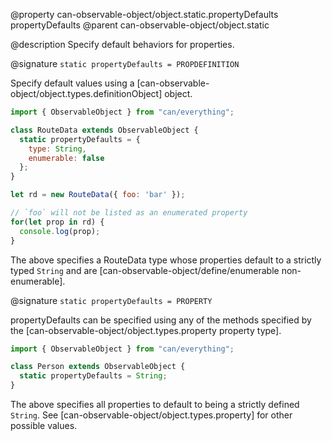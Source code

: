 @property can-observable-object/object.static.propertyDefaults propertyDefaults
@parent can-observable-object/object.static

@description Specify default behaviors for properties.

@signature `static propertyDefaults = PROPDEFINITION`

Specify default values using a [can-observable-object/object.types.definitionObject] object.

```js
import { ObservableObject } from "can/everything";

class RouteData extends ObservableObject {
  static propertyDefaults = {
    type: String,
    enumerable: false
  };
}

let rd = new RouteData({ foo: 'bar' });

// `foo` will not be listed as an enumerated property
for(let prop in rd) {
  console.log(prop);
}
```

The above specifies a RouteData type whose properties default to a strictly typed `String` and are [can-observable-object/define/enumerable non-enumerable].

@signature `static propertyDefaults = PROPERTY`

propertyDefaults can be specified using any of the methods specified by the [can-observable-object/object.types.property property type].

```js
import { ObservableObject } from "can/everything";

class Person extends ObservableObject {
  static propertyDefaults = String;
}
```

The above specifies all properties to default to being a strictly defined `String`. See [can-observable-object/object.types.property] for other possible values.

